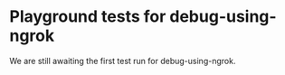 # Playground tests for debug-using-ngrok
We are still awaiting the first test run for debug-using-ngrok.
